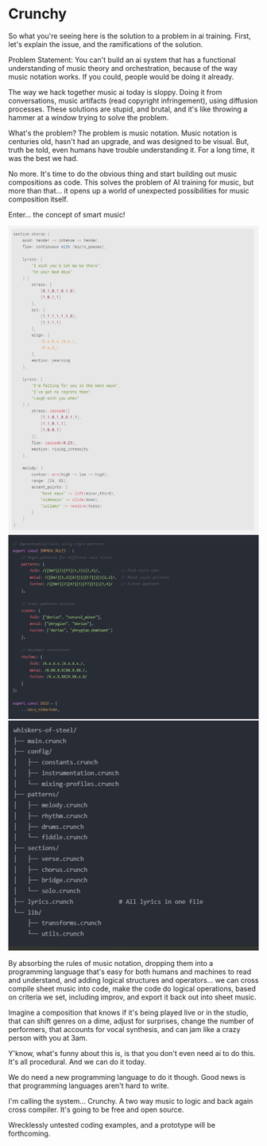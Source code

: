 # Crunchy
So what you're seeing here is the solution to a problem in ai training.
First, let's explain the issue, and the ramifications of the solution.

Problem Statement: You can't build an ai system that has a functional understanding of music theory and orchestration, because of the way music notation works. If you could, people would be doing it already. 

The way we hack together music ai today is sloppy. Doing it from conversations, music artifacts (read copyright infringement), using diffusion processes. These solutions are stupid, and brutal, and it's like throwing a hammer at a window trying to solve the problem.

What's the problem? The problem is music notation. Music notation is centuries old, hasn't had an upgrade, and was designed to be visual. But, truth be told, even humans have trouble understanding it. For a long time, it was the best we had.

No more. It's time to do the obvious thing and start building out music compositions as code. This solves the problem of AI training for music, but more than that... it opens up a world of unexpected possibilities for music composition itself.

Enter... the concept of smart music!

![simple](Opera%20Snapshot_2024-12-17_194602_stackedit.io.png)
![advanced](GfCRyY8WYAA9SK0.png)
![project tree, advanced](GfCHiNiXwAAL9xq.png)

By absorbing the rules of music notation, dropping them into a programming language that's easy for both humans and machines to read and understand, and adding logical structures and operators... we can cross compile sheet music into code, make the code do logical operations, based on criteria we set, including improv, and export it back out into sheet music. 

Imagine a composition that knows if it's being played live or in the studio, that can shift genres on a dime, adjust for surprises, change the number of performers, that accounts for vocal synthesis, and can jam like a crazy person with you at 3am.

Y'know, what's funny about this is, is that you don't even need ai to do this.
It's all procedural. And we can do it today.

We do need a new programming language to do it though.
Good news is that programming languages aren't hard to write.

I'm calling the system... Crunchy.
A two way music to logic and back again cross compiler.
It's going to be free and open source.

Wrecklessly untested coding examples, and a prototype will be forthcoming.
